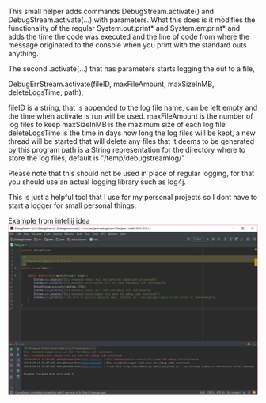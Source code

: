 This small helper adds commands DebugStream.activate() and DebugStream.activate(...) with parameters.
What this does is it modifies the functionality of the regular System.out.print* and System.err.print* and
adds the time the code was executed and the line of code from where the message originated to the console when you print with the standard
outs anything.

The second .activate(...) that has parameters starts logging the out to a file,

DebugErrStream.activate(fileID, maxFileAmount, maxSizeInMB, deleteLogsTime, path);

fileID is a string, that is appended to the log file name, can be left empty and the time when activate is run will be used.
maxFileAmount is the number of log files to keep
maxSizeInMB is the mazimum size of each log file
deleteLogsTime is the time in days how long the log files will be kept, a new thread will be started that will delete any files that it deems to be generated by this program
path is a String representation for the directory where to store the log files, default is "/temp/debugstreamlog/"

Please note that this should not be used in place of regular logging, for that you should use an actual logging library such as log4j.

This is just a helpful tool that I use for my personal projects so I dont have to start a logger for small personal things.

Example from intellij idea
![Example from intellij idea](images/ideademo.jpg "Example from intellij idea")
